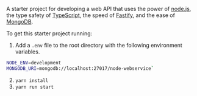 A starter project for developing a web API that uses the power of [node.js](https://nodejs.org), the type safety of [TypeScript](https://www.typescriptlang.org/), the speed of [Fastify](https://fastify.dev/), and the ease of [MongoDB](https://www.mongodb.com/).

To get this starter project running:

1. Add a `.env` file to the root directory with the following environment variables.

```sh
NODE_ENV=development
MONGODB_URI=mongodb://localhost:27017/node-webservice`
```

2. `yarn install`
3. `yarn run start`
